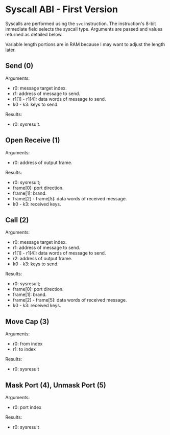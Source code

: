 Syscall ABI - First Version
===========================

Syscalls are performed using the `svc` instruction.  The instruction's 8-bit
immediate field selects the syscall type.  Arguments are passed and values
returned as detailed below.

Variable length portions are in RAM because I may want to adjust the length
later.


Send (0)
--------

Arguments:
- r0: message target index.
- r1: address of message to send.
- r1[1] - r1[4]: data words of message to send.
- k0 - k3: keys to send.

Results:
- r0: sysresult.


Open Receive (1)
----------------

Arguments:
- r0: address of output frame.

Results:
- r0: sysresult;
- frame[0]: port direction.
- frame[1]: brand.
- frame[2] - frame[5]: data words of received message.
- k0 - k3: received keys.


Call (2)
--------

Arguments:
- r0: message target index.
- r1: address of message to send.
- r1[1] - r1[4]: data words of message to send.
- r2: address of output frame.
- k0 - k3: keys to send.


Results:
- r0: sysresult;
- frame[0]: port direction.
- frame[1]: brand.
- frame[2] - frame[5]: data words of received message.
- k0 - k3: received keys.


Move Cap (3)
------------

Arguments:
- r0: from index
- r1: to index

Results:
- r0: sysresult


Mask Port (4), Unmask Port (5)
------------------------------

Arguments:
- r0: port index

Results:
- r0: sysresult
